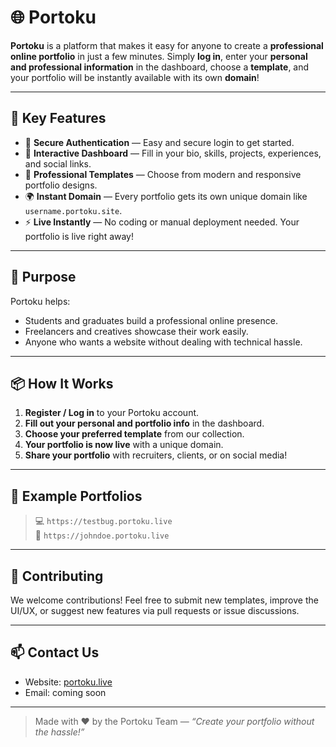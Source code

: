 # 🌐 Portoku

**Portoku** is a platform that makes it easy for anyone to create a **professional online portfolio** in just a few minutes. Simply **log in**, enter your **personal and professional information** in the dashboard, choose a **template**, and your portfolio will be instantly available with its own **domain**!

---

## 🚀 Key Features

- 🔐 **Secure Authentication** — Easy and secure login to get started.
- 📝 **Interactive Dashboard** — Fill in your bio, skills, projects, experiences, and social links.
- 🎨 **Professional Templates** — Choose from modern and responsive portfolio designs.
- 🌍 **Instant Domain** — Every portfolio gets its own unique domain like `username.portoku.site`.
- ⚡ **Live Instantly** — No coding or manual deployment needed. Your portfolio is live right away!

---

## 🎯 Purpose

Portoku helps:
- Students and graduates build a professional online presence.
- Freelancers and creatives showcase their work easily.
- Anyone who wants a website without dealing with technical hassle.

---

## 📦 How It Works

1. **Register / Log in** to your Portoku account.
2. **Fill out your personal and portfolio info** in the dashboard.
3. **Choose your preferred template** from our collection.
4. **Your portfolio is now live** with a unique domain.
5. **Share your portfolio** with recruiters, clients, or on social media!

---

## 📌 Example Portfolios

> 💻 `https://testbug.portoku.live`  
> 📱 `https://johndoe.portoku.live`  

---

## 🤝 Contributing

We welcome contributions! Feel free to submit new templates, improve the UI/UX, or suggest new features via pull requests or issue discussions.

---

## 📫 Contact Us

- Website: [portoku.live](https://portoku.live)  
- Email: coming soon

---

> Made with ❤️ by the Portoku Team — *“Create your portfolio without the hassle!”*
